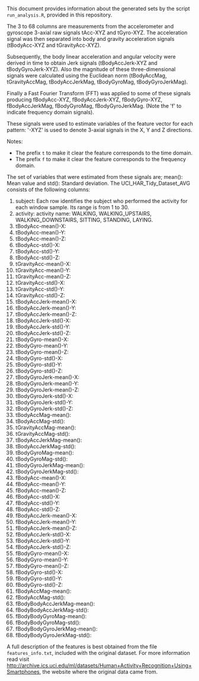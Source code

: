 This document provides information about the generated sets by the script `run_analysis.R`, provided in this repository.

The 3 to 68 columns are measurements from the accelerometer and gyroscope 3-axial raw signals tAcc-XYZ and tGyro-XYZ. The acceleration signal was then separated into body and gravity acceleration signals (tBodyAcc-XYZ and tGravityAcc-XYZ). 

Subsequently, the body linear acceleration and angular velocity were derived in time to obtain Jerk signals (tBodyAccJerk-XYZ and tBodyGyroJerk-XYZ). Also the magnitude of these three-dimensional signals were calculated using the Euclidean norm (tBodyAccMag, tGravityAccMag, tBodyAccJerkMag, tBodyGyroMag, tBodyGyroJerkMag).

Finally a Fast Fourier Transform (FFT) was applied to some of these signals producing fBodyAcc-XYZ, fBodyAccJerk-XYZ, fBodyGyro-XYZ, fBodyAccJerkMag, fBodyGyroMag, fBodyGyroJerkMag. (Note the 'f' to indicate frequency domain signals).

These signals were used to estimate variables of the feature vector for each pattern: '-XYZ' is used to denote 3-axial signals in the X, Y and Z directions.

Notes:

* The prefix `t` to make it clear the feature corresponds to the time domain.
* The prefix `f` to make it clear the feature corresponds to the frequency domain.

The set of variables that were estimated from these signals are; mean(): Mean value and std(): Standard deviation. The UCI_HAR_Tidy_Dataset_AVG consists of the following columns:

1. subject: Each row identifies the subject who performed the activity for each window sample. Its range is from 1 to 30.
2. activity: activity name: WALKING, WALKING_UPSTAIRS, WALKING_DOWNSTAIRS, SITTING, STANDING, LAYING.
3. tBodyAcc-mean()-X: 
4. tBodyAcc-mean()-Y: 
5. tBodyAcc-mean()-Z: 
6. tBodyAcc-std()-X: 
7. tBodyAcc-std()-Y: 
8. tBodyAcc-std()-Z: 
9. tGravityAcc-mean()-X: 
10. tGravityAcc-mean()-Y: 
11. tGravityAcc-mean()-Z: 
12. tGravityAcc-std()-X: 
13. tGravityAcc-std()-Y: 
14. tGravityAcc-std()-Z: 
15. tBodyAccJerk-mean()-X: 
16. tBodyAccJerk-mean()-Y: 
17. tBodyAccJerk-mean()-Z: 
18. tBodyAccJerk-std()-X: 
19. tBodyAccJerk-std()-Y: 
20. tBodyAccJerk-std()-Z: 
21. tBodyGyro-mean()-X: 
22. tBodyGyro-mean()-Y: 
23. tBodyGyro-mean()-Z: 
24. tBodyGyro-std()-X: 
25. tBodyGyro-std()-Y: 
26. tBodyGyro-std()-Z: 
27. tBodyGyroJerk-mean()-X: 
28. tBodyGyroJerk-mean()-Y: 
29. tBodyGyroJerk-mean()-Z: 
30. tBodyGyroJerk-std()-X: 
31. tBodyGyroJerk-std()-Y: 
32. tBodyGyroJerk-std()-Z: 
33. tBodyAccMag-mean(): 
34. tBodyAccMag-std(): 
35. tGravityAccMag-mean(): 
36. tGravityAccMag-std(): 
37. tBodyAccJerkMag-mean(): 
38. tBodyAccJerkMag-std(): 
39. tBodyGyroMag-mean(): 
40. tBodyGyroMag-std(): 
41. tBodyGyroJerkMag-mean(): 
42. tBodyGyroJerkMag-std(): 
43. fBodyAcc-mean()-X: 
44. fBodyAcc-mean()-Y: 
45. fBodyAcc-mean()-Z: 
46. fBodyAcc-std()-X: 
47. fBodyAcc-std()-Y: 
48. fBodyAcc-std()-Z: 
49. fBodyAccJerk-mean()-X: 
50. fBodyAccJerk-mean()-Y: 
51. fBodyAccJerk-mean()-Z: 
52. fBodyAccJerk-std()-X: 
53. fBodyAccJerk-std()-Y: 
54. fBodyAccJerk-std()-Z: 
55. fBodyGyro-mean()-X: 
56. fBodyGyro-mean()-Y: 
57. fBodyGyro-mean()-Z: 
58. fBodyGyro-std()-X: 
59. fBodyGyro-std()-Y: 
60. fBodyGyro-std()-Z: 
61. fBodyAccMag-mean(): 
62. fBodyAccMag-std(): 
63. fBodyBodyAccJerkMag-mean(): 
64. fBodyBodyAccJerkMag-std(): 
65. fBodyBodyGyroMag-mean(): 
66. fBodyBodyGyroMag-std(): 
67. fBodyBodyGyroJerkMag-mean(): 
68. fBodyBodyGyroJerkMag-std(): 

A full description of the features is best obtained from the file `features_info.txt`, included with the original dataset. For more information read visit http://archive.ics.uci.edu/ml/datasets/Human+Activity+Recognition+Using+Smartphones, the website where the original data came from. 